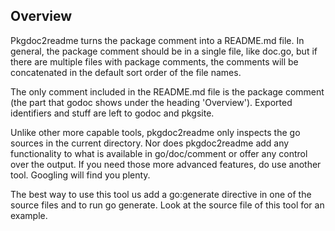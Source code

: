 ## Overview

Pkgdoc2readme turns the package comment into a README.md file. In general, the package comment should be in a single file, like doc.go, but if there are multiple files with package comments, the comments will be concatenated in the default sort order of the file names.

The only comment included in the README.md file is the package comment (the part that godoc shows under  the heading 'Overview'). Exported identifiers and stuff are left to godoc and pkgsite.

Unlike other more capable tools, pkgdoc2readme only inspects the go sources in the current directory.  Nor does pkgdoc2readme add any functionality to what is available in go/doc/comment or offer any control over the output. If you need those more advanced features, do use another tool. Googling will find you plenty.

The best way to use this tool us add a go:generate directive in one of the source files and to run go generate. Look at the source file of this tool for an example.


